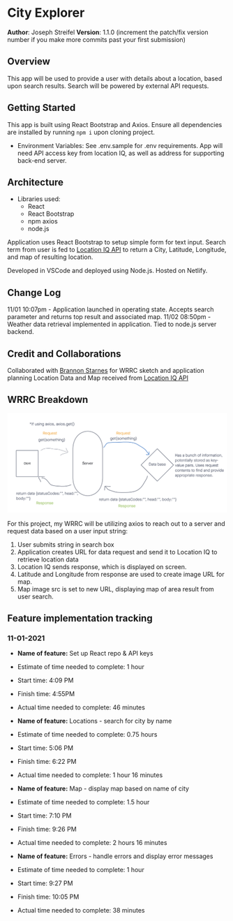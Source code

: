 # City Explorer

**Author**: Joseph Streifel
**Version**: 1.1.0 (increment the patch/fix version number if you make more commits past your first submission)

## Overview

This app will be used to provide a user with details about a location, based upon search results. Search will be powered by external API requests.

## Getting Started

This app is built using React Bootstrap and Axios. Ensure all dependencies are installed by running `npm i` upon cloning project.

* Environment Variables: See .env.sample for .env requirements. App will need API access key from location IQ, as well as address for supporting back-end server.

## Architecture

* Libraries used:
  * React
  * React Bootstrap
  * npm axios
  * node.js

Application uses React Bootstrap to setup simple form for text input. Search term from user is fed to [Location IQ API](https://locationiq.com/) to return a City, Latitude, Longitude, and map of resulting location.

Developed in VSCode and deployed using Node.js. Hosted on Netlify.

## Change Log

11/01 10:07pm - Application launched in operating state. Accepts search parameter and returns top result and associated map.
11/02 08:50pm - Weather data retrieval implemented in application. Tied to node.js server backend.

## Credit and Collaborations

Collaborated with [Brannon Starnes](https://github.com/brannonstarnes) for WRRC sketch and application planning
Location Data and Map received from [Location IQ API](https://locationiq.com/)

## WRRC Breakdown

![wrrc sketch](readme-img/11-01-wrrc.png)

For this project, my WRRC will be utilizing axios to reach out to a server and request data based on a user input string:

1. User submits string in search box
2. Application creates URL for data request and send it to Location IQ to retrieve location data
3. Location IQ sends response, which is displayed on screen.
4. Latitude and Longitude from response are used to create image URL for map.
5. Map image src is set to new URL, displaying map of area result from user search.

## Feature implementation tracking

### 11-01-2021

* **Name of feature:** Set up React repo & API keys
* Estimate of time needed to complete: 1 hour
* Start time: 4:09 PM
* Finish time: 4:55PM
* Actual time needed to complete: 46 minutes

* **Name of feature:** Locations - search for city by name
* Estimate of time needed to complete: 0.75 hours
* Start time: 5:06 PM
* Finish time: 6:22 PM
* Actual time needed to complete: 1 hour 16 minutes

* **Name of feature:** Map - display map based on name of city
* Estimate of time needed to complete: 1.5 hour
* Start time: 7:10 PM
* Finish time: 9:26 PM
* Actual time needed to complete: 2 hours 16 minutes

* **Name of feature:** Errors - handle errors and display error messages
* Estimate of time needed to complete: 1 hour
* Start time: 9:27 PM
* Finish time: 10:05 PM
* Actual time needed to complete: 38 minutes
